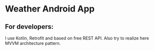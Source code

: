 #  Weather Android App

## For developers:
I use Kotlin, Retrofit and based on free REST API. Also try to realize here MVVM architecture pattern.